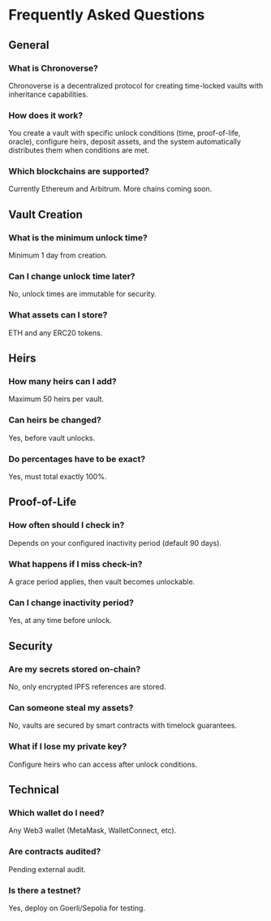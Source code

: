 # Frequently Asked Questions

## General

### What is Chronoverse?
Chronoverse is a decentralized protocol for creating time-locked vaults with inheritance capabilities.

### How does it work?
You create a vault with specific unlock conditions (time, proof-of-life, oracle), configure heirs, deposit assets, and the system automatically distributes them when conditions are met.

### Which blockchains are supported?
Currently Ethereum and Arbitrum. More chains coming soon.

## Vault Creation

### What is the minimum unlock time?
Minimum 1 day from creation.

### Can I change unlock time later?
No, unlock times are immutable for security.

### What assets can I store?
ETH and any ERC20 tokens.

## Heirs

### How many heirs can I add?
Maximum 50 heirs per vault.

### Can heirs be changed?
Yes, before vault unlocks.

### Do percentages have to be exact?
Yes, must total exactly 100%.

## Proof-of-Life

### How often should I check in?
Depends on your configured inactivity period (default 90 days).

### What happens if I miss check-in?
A grace period applies, then vault becomes unlockable.

### Can I change inactivity period?
Yes, at any time before unlock.

## Security

### Are my secrets stored on-chain?
No, only encrypted IPFS references are stored.

### Can someone steal my assets?
No, vaults are secured by smart contracts with timelock guarantees.

### What if I lose my private key?
Configure heirs who can access after unlock conditions.

## Technical

### Which wallet do I need?
Any Web3 wallet (MetaMask, WalletConnect, etc).

### Are contracts audited?
Pending external audit.

### Is there a testnet?
Yes, deploy on Goerli/Sepolia for testing.

